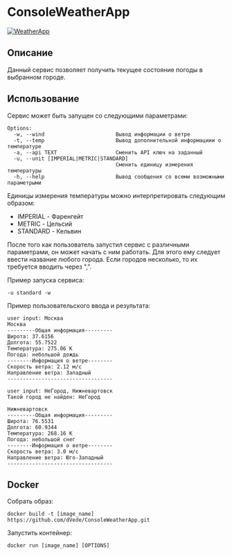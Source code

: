 # ConsoleWeatherApp
[![WeatherApp](https://github.com/dVede/ConsoleWeatherApp/actions/workflows/weather.yml/badge.svg)](https://github.com/dVede/ConsoleWeatherApp/actions/workflows/weather.yml)
##  Описание
Данный сервис позволяет получить текущее состояние погоды в выбранном городе.
## Использование
Сервис может быть запущен со следующими параметрами:
```
Options:
  -w, --wind                       Вывод информации о ветре
  -t, --temp                       Вывод дополнительной информациии о температуре
  -a, --api TEXT                   Сменить API ключ на заданный
  -u, --unit [IMPERIAL|METRIC|STANDARD]
                                   Сменить единицу измерения температуры
  -h, --help                       Вывод сообщения со всеми возможными параметрыми
```
Единицы измерения температуры можно интерпретировать следующим образом:
* IMPERIAL - Фаренгейт
* METRIC - Цельсий
* STANDARD - Кельвин

После того как пользователь запустил сервис с различными параметрами, он может начать с ним работать.
Для этого ему следует ввести название любого города. Если городов несколько, то их требуется вводить
через ",".

Пример запуска сервиса:
```
-u standard -w
```
Пример пользовательского ввода и результата:
```
user input: Москва
Москва
---------Общая информация---------
Широта: 37.6156
Долгота: 55.7522
Температура: 275.06 K
Погода: небольшой дождь
--------Информация о ветре--------
Скорость ветра: 2.12 м/c
Направление ветра: Западный
----------------------------------

user input: НеГород, Нижневартовск
Такой город не найден: НеГород

Нижневартовск
---------Общая информация---------
Широта: 76.5531
Долгота: 60.9344
Температура: 268.16 K
Погода: небольшой снег
--------Информация о ветре--------
Скорость ветра: 3.0 м/c
Направление ветра: Юго-Западный
----------------------------------
```
## Docker
Собрать образ:
```
docker build -t [image_name] https://github.com/dVede/ConsoleWeatherApp.git
```
Запустить контейнер:
```
docker run [image_name] [OPTIONS]
```